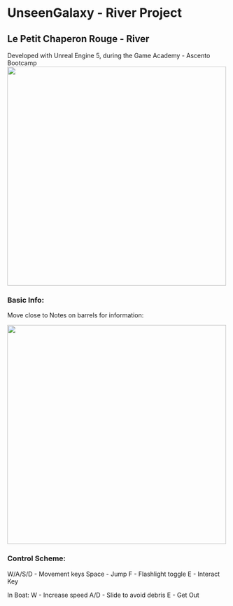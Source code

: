# UnseenGalaxy - River Project
## Le Petit Chaperon Rouge - River

Developed with Unreal Engine 5, during the Game Academy - Ascento Bootcamp
<img src="https://i.imgur.com/kIby2qs.png" style="width:500px">



### Basic Info:
Move close to Notes on barrels for information:

<img src="https://i.imgur.com/lnebDdi.png" style="width:500px">

### Control Scheme:
W/A/S/D - Movement keys
Space - Jump
F - Flashlight toggle
E - Interact Key

In Boat:
W - Increase speed
A/D - Slide to avoid debris
E - Get Out
